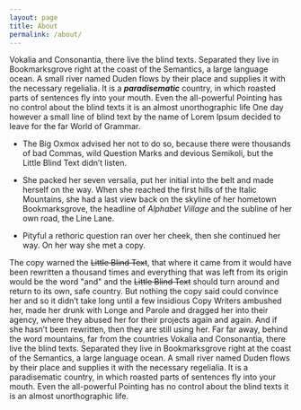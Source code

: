 ```yaml
---
layout: page
title: About
permalink: /about/
---
```


Vokalia and Consonantia, there live the blind texts. Separated they live in Bookmarksgrove right at the coast of the Semantics, a large language ocean. A small river named Duden flows by their place and supplies it with the necessary regelialia. It is a **_paradisematic_** country, in which roasted parts of sentences fly into your mouth. Even the all-powerful Pointing has no control about the blind texts it is an almost unorthographic life One day however a small line of blind text by the name of Lorem Ipsum decided to leave for the far World of Grammar.

  * The Big Oxmox advised her not to do so, because there were thousands of bad Commas, wild Question Marks and devious Semikoli, but the Little Blind Text didn’t listen.

  * She packed her seven versalia, put her initial into the belt and made herself on the way. When she reached the first hills of the Italic Mountains, she had a last view back on the skyline of her hometown Bookmarksgrove, the headline of *Alphabet Village* and the subline of her own road, the Line Lane.

  * Pityful a rethoric question ran over her cheek, then she continued her way. On her way she met a copy.

The copy warned the ~~Little Blind Text~~, that where it came from it would have been rewritten a thousand times and everything that was left from its origin would be the word "and" and the ~~Little Blind Text~~ should turn around and return to its own, safe country. But nothing the copy said could convince her and so it didn’t take long until a few insidious Copy Writers ambushed her, made her drunk with Longe and Parole and dragged her into their agency, where they abused her for their projects again and again. And if she hasn’t been rewritten, then they are still using her. Far far away, behind the word mountains, far from the countries Vokalia and Consonantia, there live the blind texts. Separated they live in Bookmarksgrove right at the coast of the Semantics, a large language ocean. A small river named Duden flows by their place and supplies it with the necessary regelialia. It is a paradisematic country, in which roasted parts of sentences fly into your mouth. Even the all-powerful Pointing has no control about the blind texts it is an almost unorthographic life.
